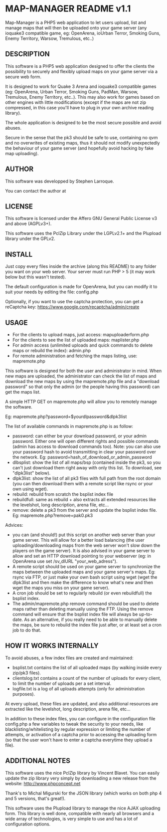 MAP-MANAGER README v1.1
=======================
Map-Manager is a PHP5 web application to let users upload, list and manage maps that will then be uploaded onto your game server (any ioquake3 compatible game, eg: OpenArena, ioUrban Terror, Smoking Guns, Enemy Territory, Warsow, Tremulous, etc..)

DESCRIPTION
-----------

This software is a PHP5 web application designed to offer the clients the possibility to securely and flexibly upload maps on your game server via a secure web form.

It is designed to work for Quake 3 Arena and ioquake3 compatible games (eg: OpenArena, Urban Terror, Smoking Guns, PadMan, Warsow, Tremulous, Enemy Territory, etc..). This may also work for games based on other engines with little modifications (except if the maps are not zip compressed, in this case you'll have to plug in your own archive reading library).

The whole application is designed to be the most secure possible and avoid abuses.

Secure in the sense that the pk3 should be safe to use, containing no qvm and no overwrites of existing maps, thus it should not modify unexpectedly the behaviour of your game server (and hopefully avoid hacking by fake map uploading).

AUTHOR
------

This software was developped by Stephen Larroque.

You can contact the author at <lrq3000 at gmail dot com>

LICENSE
-------

This software is licensed under the Affero GNU General Public License v3 and above (AGPLv3+).

This software uses the PclZip Library under the LGPLv2.1+ and the Plupload library under the GPLv2.

INSTALL
-------

Just copy every files inside the archive (along this README) to any folder you want on your web server. Your server must run PHP > 5 (it may work below but this wasn't tested).

The default configuration is made for OpenArena, but you can modify it to suit your needs by editing the file: config.php

Optionally, if you want to use the captcha protection, you can get a reCaptcha key: https://www.google.com/recaptcha/admin/create

USAGE
-----

- For the clients to upload maps, just access: mapuploaderform.php
- For the clients to see the list of uploaded maps: maplister.php
- For admin access (unlimited uploads and quick commands to delete maps or rebuild the index): admin.php
- For remote administration and fetching the maps listing, use: mapremote.php

This software is designed for both the user and administrator in mind. When new maps are uploaded, the administrator can check the list of maps and download the new maps by using the mapremote.php file and a "download password" so that only the admin (or the people having this password) can get the maps list.

A simple HTTP GET on mapremote.php will allow you to remotely manage the software.

Eg:
mapremote.php?password=$yourdlpassword&dlpk3list

The list of available commands in mapremote.php is as follow:
- password: can either be your download password, or your admin password. Either one will open different rights and possible commands (admin has access to download commands too).
Note: you can also use your password hash to avoid transmitting in clear your password over the network. Eg: password=hash_of_download_or_admin_password
- dlbsplist: show the list of all maps/bsp (contained inside the pk3, so you can't just download them right away with only this list. To download, see "dlpk3list" below).
- dlpk3list: show the list of all pk3 files with full path from the root domain (you can then download them with a remote script like rsync or your own using wget).
- rebuild: rebuild from scratch the bsplist index file
- rebuildfull: same as rebuild + also extracts all extended resources like the levelshot, long description, arena file, etc...
- remove: delete a pk3 from the server and update the bsplist index file. Eg: mapremote.php?remove=pak0.pk3

Advices:
- you can (and should!) put this script on another web server than your game server. This will allow for a better load balancing (the user uploading/downloading maps from the web server won't slow down the players on the game server). It is also advised in your game server to allow and set an HTTP download pointing to your webserver (eg: in OpenArena use set /sv_dlURL "your_web_adress").
- A remote script should be used on your game server to synchronize the maps between the uploaded maps and your game server's maps. Eg: rsync via FTP, or just make your own bash script using wget (wget the dlpk3list and then make the difference to know what's new and then wget the maps you miss on your game server).
- A cron job should be set to regularly rebuild (or even rebuildfull) the bsplist index.
- The admin/mapremote.php remove command should be used to delete maps rather than deleting manually using the FTP. Using the remove command will ensure that the bsplist index file will always be up-to-date. As an alternative, if you really need to be able to manually delete the maps, be sure to rebuild the index file just after, or at least set a cron job to do that.

HOW IT WORKS INTERNALLY
-----------------------

To avoid abuses, a few index files are created and maintained:

- bsplist.txt contains the list of all uploaded maps (by walking inside every zip/pk3 files).
- clientslog.txt contains a count of the number of uploads for every client, to limit the number of uploads per a set interval.
- logfile.txt is a log of all uploads attempts (only for administration purposes).

At every upload, these files are updated, and also additional resources are extracted like the levelshot, long description, arena file, etc...

In addition to these index files, you can configure in the configuration file config.php a few variables to tweak the security to your needs, like blacklisting/whitelisting by regular expression or limiting the number of attempts, or activation of a captcha prior to accessing the uploading form (so that the user won't have to enter a captcha everytime they upload a file).

ADDITIONAL NOTES
----------------

This software uses the nice PclZip library by Vincent Blavet. You can easily update the zip library very simply by downloading a new release from the website: http://www.phpconcept.net

Thank's to Michal Migurski for the JSON library (which works on both php 4 and 5 versions, that's great!).

This software uses the Plupload library to manage the nice AJAX uploading form. This library is well done, compatible with nearly all browsers and a wide array of technologies, is very simple to use and has a lot of configuration options.
